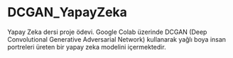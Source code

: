 # DCGAN_YapayZeka
Yapay Zeka dersi proje ödevi. Google Colab üzerinde DCGAN (Deep Convolutional Generative Adversarial Network) kullanarak yağlı boya insan portreleri üreten bir yapay zeka modelini içermektedir.
